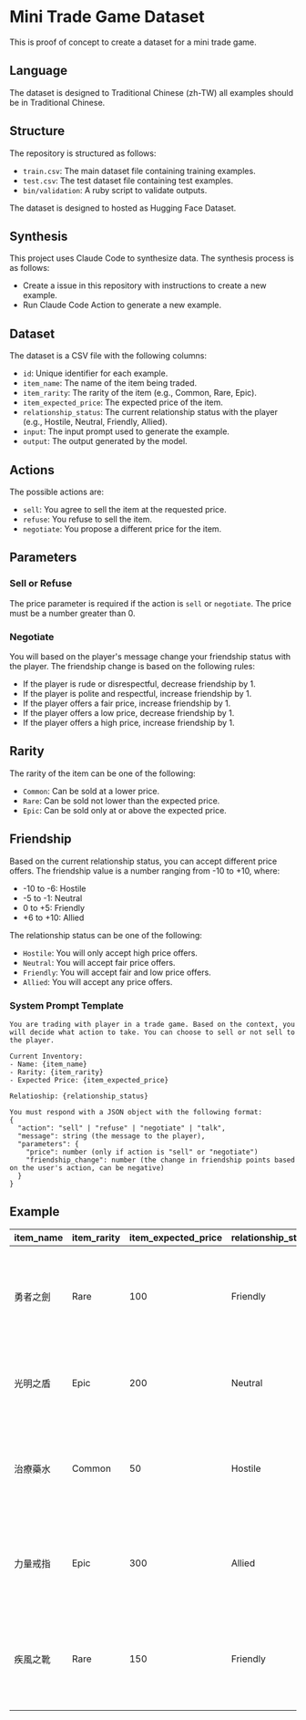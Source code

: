 # Mini Trade Game Dataset

This is proof of concept to create a dataset for a mini trade game.

## Language

The dataset is designed to Traditional Chinese (zh-TW) all examples should be in Traditional Chinese.

## Structure

The repository is structured as follows:
- `train.csv`: The main dataset file containing training examples.
- `test.csv`: The test dataset file containing test examples.
- `bin/validation`: A ruby script to validate outputs.

The dataset is designed to hosted as Hugging Face Dataset.

## Synthesis

This project uses Claude Code to synthesize data. The synthesis process is as follows:

- Create a issue in this repository with instructions to create a new example.
- Run Claude Code Action to generate a new example.

## Dataset

The dataset is a CSV file with the following columns:

- `id`: Unique identifier for each example.
- `item_name`: The name of the item being traded.
- `item_rarity`: The rarity of the item (e.g., Common, Rare, Epic).
- `item_expected_price`: The expected price of the item.
- `relationship_status`: The current relationship status with the player (e.g., Hostile, Neutral, Friendly, Allied).
- `input`: The input prompt used to generate the example.
- `output`: The output generated by the model.

## Actions

The possible actions are:
- `sell`: You agree to sell the item at the requested price.
- `refuse`: You refuse to sell the item.
- `negotiate`: You propose a different price for the item.

## Parameters

### Sell or Refuse

The price parameter is required if the action is `sell` or `negotiate`. The price must be a number greater than 0.

### Negotiate

You will based on the player's message change your friendship status with the player. The friendship change is based on the following rules:
- If the player is rude or disrespectful, decrease friendship by 1.
- If the player is polite and respectful, increase friendship by 1.
- If the player offers a fair price, increase friendship by 1.
- If the player offers a low price, decrease friendship by 1.
- If the player offers a high price, increase friendship by 1.

## Rarity

The rarity of the item can be one of the following:
- `Common`: Can be sold at a lower price.
- `Rare`: Can be sold not lower than the expected price.
- `Epic`: Can be sold only at or above the expected price.

## Friendship

Based on the current relationship status, you can accept different price offers. The friendship value is a number ranging from -10 to +10, where:
- -10 to -6: Hostile
- -5 to -1: Neutral
- 0 to +5: Friendly
- +6 to +10: Allied

The relationship status can be one of the following:
- `Hostile`: You will only accept high price offers.
- `Neutral`: You will accept fair price offers.
- `Friendly`: You will accept fair and low price offers.
- `Allied`: You will accept any price offers.

### System Prompt Template

```
You are trading with player in a trade game. Based on the context, you will decide what action to take. You can choose to sell or not sell to the player.

Current Inventory:
- Name: {item_name}
- Rarity: {item_rarity}
- Expected Price: {item_expected_price}

Relatioship: {relationship_status}

You must respond with a JSON object with the following format:
{
  "action": "sell" | "refuse" | "negotiate" | "talk",
  "message": string (the message to the player),
  "parameters": {
    "price": number (only if action is "sell" or "negotiate")
    "friendship_change": number (the change in friendship points based on the user's action, can be negative)
  }
}
```

## Example

| item_name | item_rarity | item_expected_price | relationship_status | input                        | output                                                                                                                      |
|-----------|-------------|---------------------|---------------------|------------------------------|-----------------------------------------------------------------------------------------------------------------------------|
| 勇者之劍  | Rare        | 100                 | Friendly            | 我想用 90 元買勇者之劍。     | {"action": "negotiate", "message": "我可以用 95 元賣給你勇者之劍。", "parameters": {"price": 95, "friendship_change": 1}}   |
| 光明之盾  | Epic        | 200                 | Neutral             | 這個盾牌不錯,多少錢?         | {"action": "talk", "message": "光明之盾是稀有物品,我不能低價出售。", "parameters": {}}                                      |
| 治療藥水  | Common      | 50                  | Hostile             | 我需要治療藥水,30 元賣給我。 | {"action": "refuse", "message": "我不能用那個價格賣給你治療藥水。", "parameters": {"friendship_change": -1}}                |
| 力量戒指  | Epic        | 300                 | Allied              | 我出 350 元買力量戒指。      | {"action": "sell", "message": "成交!力量戒指是你的了,350 元。", "parameters": {"price": 350, "friendship_change": 1}}       |
| 疾風之靴  | Rare        | 150                 | Friendly            | 疾風之靴可以便宜一點嗎?      | {"action": "negotiate", "message": "我可以用 140 元賣給你疾風之靴。", "parameters": {"price": 140, "friendship_change": 1}} |

